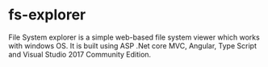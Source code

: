 # fs-explorer
File System explorer is a simple web-based file system viewer which works with windows OS. It is built using ASP .Net core MVC, Angular, Type Script and Visual Studio 2017 Community Edition.
